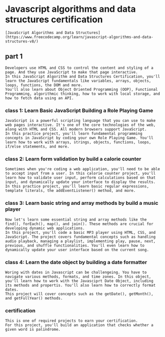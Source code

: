 # Javascript algorithms and data structures certification

    [JavaScript Algorithms and Data Structures](https://www.freecodecamp.org/learn/javascript-algorithms-and-data-structures-v8/)

## part 1

    Developers use HTML and CSS to control the content and styling of a page. And they use JavaScript to make that page interactive.
    In this JavaScript Algorithm and Data Structures Certification, you'll learn the JavaScript fundamentals like variables, arrays, objects, loops, functions, the DOM and more.
    You'll also learn about Object Oriented Programming (OOP), Functional Programming, algorithmic thinking, how to work with local storage, and how to fetch data using an API.

### class 1: Learn Basic JavaScript Building a Role Playing Game

    JavaScript is a powerful scripting language that you can use to make web pages interactive. It's one of the core technologies of the web, along with HTML and CSS. All modern browsers support JavaScript.
    In this practice project, you'll learn fundamental programming concepts in JavaScript by coding your own Role Playing Game. You'll learn how to work with arrays, strings, objects, functions, loops, if/else statements, and more.

### class 2: Learn form validation by build a calorie counter

    Sometimes when you're coding a web application, you'll need to be able to accept input from a user. In this calorie counter project, you'll learn how to validate user input, perform calculations based on that input, and dynamically update your interface to display the results.
    In this practice project, you'll learn basic regular expressions, template literals, the addEventListener() method, and more.

### class 3: Learn basic string and array methods by build a music player

    Now let's learn some essential string and array methods like the find(), forEach(), map(), and join(). These methods are crucial for developing dynamic web applications.
    In this project, you'll code a basic MP3 player using HTML, CSS, and JavaScript. The project covers fundamental concepts such as handling audio playback, managing a playlist, implementing play, pause, next, previous, and shuffle functionalities. You'll even learn how to dynamically update your user interface based on the current song.

### class 4: Learn the date object by building a date formatter

    Woring with dates in Javascript can be challengeing. You have to navigate various methods, formats, and time zones. In this object, you'll learn how to work with the Javasciprt Date Object, including its methods and propertis. You'll also learn how to correctly format dates.
    This project will cover concepts such as the getDate(), getMonth(), and getFullYear() methods.

### certification

    This is one of required projects to earn your certification.
    For this project, you'll build an application that checks whether a given word is palindrome.
